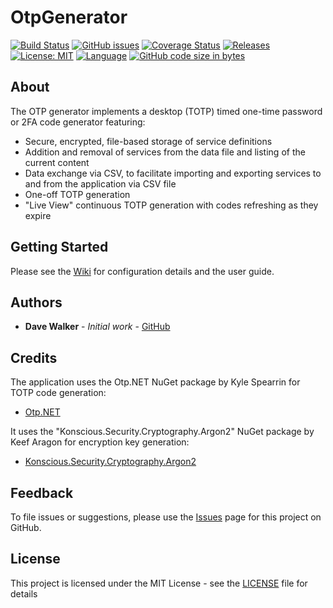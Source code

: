 # OtpGenerator

[![Build Status](https://github.com/davewalker5/OtpGenerator/workflows/.NET%20Core%20CI%20Build/badge.svg)](https://github.com/davewalker5/OtpGenerator/actions)
[![GitHub issues](https://img.shields.io/github/issues/davewalker5/OtpGenerator)](https://github.com/davewalker5/OtpGenerator/issues)
[![Coverage Status](https://coveralls.io/repos/github/davewalker5/OtpGenerator/badge.svg?branch=master)](https://coveralls.io/github/davewalker5/OtpGenerator?branch=master)
[![Releases](https://img.shields.io/github/v/release/davewalker5/OtpGenerator.svg?include_prereleases)](https://github.com/davewalker5/OtpGenerator/releases)
[![License: MIT](https://img.shields.io/badge/License-MIT-blue.svg)](https://github.com/davewalker5/OtpGenerator/blob/master/LICENSE)
[![Language](https://img.shields.io/badge/language-c%23-blue.svg)](https://github.com/davewalker5/OtpGenerator/)
[![GitHub code size in bytes](https://img.shields.io/github/languages/code-size/davewalker5/OtpGenerator)](https://github.com/davewalker5/OtpGenerator/)

## About

The OTP generator implements a desktop (TOTP) timed one-time password or 2FA code generator featuring:

- Secure, encrypted, file-based storage of service definitions
- Addition and removal of services from the data file and listing of the current content
- Data exchange via CSV, to facilitate importing and exporting services to and from the application via CSV file
- One-off TOTP generation
- "Live View" continuous TOTP generation with codes refreshing as they expire

## Getting Started

Please see the [Wiki](https://github.com/davewalker5/OtpGenerator/wiki) for configuration details and the user guide.

## Authors

- **Dave Walker** - _Initial work_ - [GitHub](https://github.com/davewalker5)

## Credits

The application uses the Otp.NET NuGet package by Kyle Spearrin for TOTP code generation:

- [Otp.NET](https://github.com/kspearrin/Otp.NET)

It uses the "Konscious.Security.Cryptography.Argon2" NuGet package by Keef Aragon for encryption key generation:

- [Konscious.Security.Cryptography.Argon2](https://github.com/kmaragon/Konscious.Security.Cryptography)

## Feedback

To file issues or suggestions, please use the [Issues](https://github.com/davewalker5/OtpGenerator/issues) page for this project on GitHub.

## License

This project is licensed under the MIT License - see the [LICENSE](LICENSE) file for details
